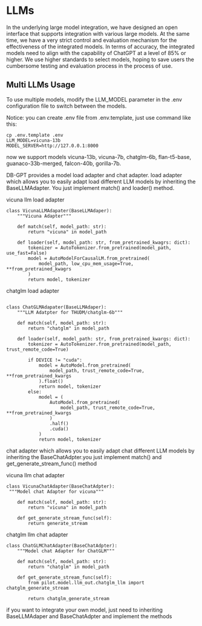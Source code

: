 # LLMs

In the underlying large model integration, we have designed an open interface that supports integration with various large models. At the same time, we have a very strict control and evaluation mechanism for the effectiveness of the integrated models. In terms of accuracy, the integrated models need to align with the capability of ChatGPT at a level of 85% or higher. We use higher standards to select models, hoping to save users the cumbersome testing and evaluation process in the process of use.

##  Multi LLMs Usage
To use multiple models, modify the LLM_MODEL parameter in the .env configuration file to switch between the models.

Notice: you can create .env file from .env.template, just use command like this:
```
cp .env.template .env
LLM_MODEL=vicuna-13b
MODEL_SERVER=http://127.0.0.1:8000
```
now we support models vicuna-13b, vicuna-7b, chatglm-6b, flan-t5-base, guanaco-33b-merged, falcon-40b, gorilla-7b.

DB-GPT provides a model load adapter and chat adapter. load adapter which allows you to easily adapt load different LLM models by inheriting the BaseLLMAdapter. You just implement match() and loader() method.

vicuna llm load adapter

```
class VicunaLLMAdapater(BaseLLMAdaper):
    """Vicuna Adapter"""

    def match(self, model_path: str):
        return "vicuna" in model_path

    def loader(self, model_path: str, from_pretrained_kwagrs: dict):
        tokenizer = AutoTokenizer.from_pretrained(model_path, use_fast=False)
        model = AutoModelForCausalLM.from_pretrained(
            model_path, low_cpu_mem_usage=True, **from_pretrained_kwagrs
        )
        return model, tokenizer
```

chatglm load adapter
```

class ChatGLMAdapater(BaseLLMAdaper):
    """LLM Adatpter for THUDM/chatglm-6b"""

    def match(self, model_path: str):
        return "chatglm" in model_path

    def loader(self, model_path: str, from_pretrained_kwargs: dict):
        tokenizer = AutoTokenizer.from_pretrained(model_path, trust_remote_code=True)

        if DEVICE != "cuda":
            model = AutoModel.from_pretrained(
                model_path, trust_remote_code=True, **from_pretrained_kwargs
            ).float()
            return model, tokenizer
        else:
            model = (
                AutoModel.from_pretrained(
                    model_path, trust_remote_code=True, **from_pretrained_kwargs
                )
                .half()
                .cuda()
            )
            return model, tokenizer
```
chat adapter which allows you to easily adapt chat different LLM models by inheriting the BaseChatAdpter.you just implement match() and get_generate_stream_func() method

vicuna llm chat adapter
```
class VicunaChatAdapter(BaseChatAdpter):
 """Model chat Adapter for vicuna"""

    def match(self, model_path: str):
        return "vicuna" in model_path

    def get_generate_stream_func(self):
        return generate_stream
```

chatglm llm chat adapter
```
class ChatGLMChatAdapter(BaseChatAdpter):
    """Model chat Adapter for ChatGLM"""

    def match(self, model_path: str):
        return "chatglm" in model_path

    def get_generate_stream_func(self):
        from pilot.model.llm_out.chatglm_llm import chatglm_generate_stream

        return chatglm_generate_stream
```
 if you want to integrate your own model, just need to inheriting BaseLLMAdaper and BaseChatAdpter and implement the methods